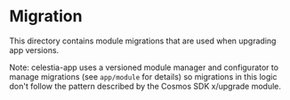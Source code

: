 # Migration

This directory contains module migrations that are used when upgrading app versions.

Note: celestia-app uses a versioned module manager and configurator to manage migrations (see `app/module` for details) so migrations in this logic don't follow the pattern described by the Cosmos SDK x/upgrade module.
